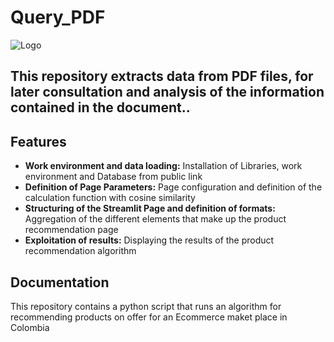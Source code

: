 # Query_PDF

![Logo](https://thumbs.dreamstime.com/b/chat-banner-20528092.jpg)



## This repository extracts data from PDF files, for later consultation and analysis of the information contained in the document..
## Features

- **Work environment and data loading:** Installation of Libraries, work environment and Database from public link
- **Definition of Page Parameters:** Page configuration and definition of the calculation function with cosine similarity
- **Structuring of the Streamlit Page and definition of formats:** Aggregation of the different elements that make up the product recommendation page
- **Exploitation of results:** Displaying the results of the product recommendation algorithm


## **Documentation**
This repository contains a python script that runs an algorithm for recommending products on offer for an Ecommerce maket place in Colombia
